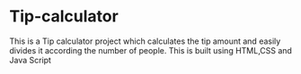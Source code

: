 # Tip-calculator
This is a Tip calculator project which calculates the tip amount and easily divides it according the number of people. This is built using HTML,CSS and Java Script
